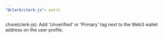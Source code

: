 ```yaml
---
"@clerk/clerk-js": patch
---
```


chore(clerk-js): Add 'Unverified' or 'Primary' tag next to the Web3 wallet address on the user profile.
